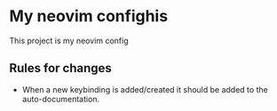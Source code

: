 # My neovim confighis
This project is my neovim config

## Rules for changes
* When a new keybinding is added/created it should be added to the auto-documentation.


